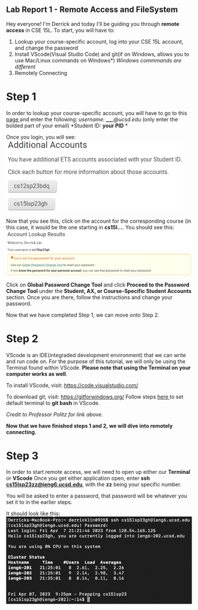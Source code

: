 ## **Lab Report 1 - Remote Access and FileSystem**
Hey everyone! I'm Derrick and today I'll be guiding you through **remote access** in CSE 15L. To start, you will have to:
1. Lookup your course-specific account, log into your CSE 15L account, and change the password
2. Install VScode(Visual Studio Code) and git(if on Windows, allows you to use Mac/Linux commands on Windows*) *Windows commmands are different*
3. Remotely Connecting

# **Step 1**
In order to lookup your course-specific account, you will have to go to this <a href="https://sdacs.ucsd.edu/~icc/index.php "> page </a> and enter the following:
*username: **___**@ucsd.edu* (only enter the bolded part of your email)
*Student ID: **your PID** *

Once you login, you will see:
![Image](courseSpecificAccounts.png)

Now that you see this, click on the account for the corresponding course (in this case, it would be the one starting in **cs15l...**. You should see this:
![Image](courseSpecificAccountHomePage.png)

Click on **Global Password Change Tool** and click **Proceed to the Password Change Tool** under the **Student, AX, or Course-Specific Student Accounts** section. Once you are there, follow the instructions and change your password.

Now that we have completed Step 1, we can move onto Step 2.

# **Step 2**
VScode is an IDE(integraded development environment) that we can write and run code on. For the purpose of this tutorial, we will only be using the Terminal found within VScode. **Please note that using the Terminal on your computer works as well**.

To install VScode, visit: https://code.visualstudio.com/

To download git, visit: https://gitforwindows.org/
Follow steps <a href="https://stackoverflow.com/questions/42606837/how-do-i-use-bash-on-windows-from-the-visual-studio-code-integrated-terminal/50527994#50527994"> here </a> to set default terminal to **git bash** in VScode.

*Credit to Professor Politz for link above.*

**Now that we have finished steps 1 and 2, we will dive into remotely connecting.**

# **Step 3**
In order to start remote access, we will need to open up either our **Terminal** or **VScode**
Once you get either application open, enter **ssh cs15lsp23zz@ieng6.ucsd.edu**, with the **zz** being your specific number.

You will be asked to enter a password, that password will be whatever you set it to in the earlier steps.

It should look like this:
![Image](remoteLoginScreen.png)
